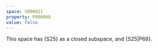 ```yaml
---
space: S000021
property: P000068
value: false
---
```


This space has {S25} as a closed subspace, and {S25|P68}.
